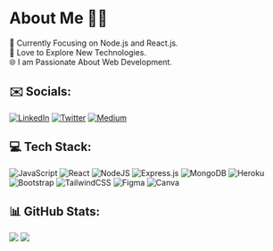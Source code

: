 # About Me :man_technologist:
:dart: Currently Focusing on Node.js and React.js.<br>:yellow_heart: Love to Explore New Technologies.<br>:globe_with_meridians: I am Passionate About Web Development.

## :envelope: Socials:
[![LinkedIn](https://img.shields.io/badge/LinkedIn-%230077B5.svg?logo=linkedin&logoColor=white)](https://linkedin.com/in/rabeehebrahim) [![Twitter](https://img.shields.io/badge/Twitter-%231DA1F2.svg?logo=Twitter&logoColor=white)](https://twitter.com/rabeehebrahim_) [![Medium](https://img.shields.io/badge/Medium-12100E?logo=medium&logoColor=white)](https://medium.com/@rabeehebrahim)

## 💻 Tech Stack:
![JavaScript](https://img.shields.io/badge/javascript-%23323330.svg?style=for-the-badge&logo=javascript&logoColor=%23F7DF1E) ![React](https://img.shields.io/badge/react-%2320232a.svg?style=for-the-badge&logo=react&logoColor=%2361DAFB) ![NodeJS](https://img.shields.io/badge/node.js-6DA55F?style=for-the-badge&logo=node.js&logoColor=white) ![Express.js](https://img.shields.io/badge/express.js-%23404d59.svg?style=for-the-badge&logo=express&logoColor=%2361DAFB) ![MongoDB](https://img.shields.io/badge/MongoDB-%234ea94b.svg?style=for-the-badge&logo=mongodb&logoColor=white) ![Heroku](https://img.shields.io/badge/heroku-%23430098.svg?style=for-the-badge&logo=heroku&logoColor=white) ![Bootstrap](https://img.shields.io/badge/bootstrap-%23563D7C.svg?style=for-the-badge&logo=bootstrap&logoColor=white)
![TailwindCSS](https://img.shields.io/badge/tailwindcss-%2338B2AC.svg?style=for-the-badge&logo=tailwind-css&logoColor=white) ![Figma](https://img.shields.io/badge/figma-%23F24E1E.svg?style=for-the-badge&logo=figma&logoColor=white) ![Canva](https://img.shields.io/badge/Canva-%2300C4CC.svg?style=for-the-badge&logo=Canva&logoColor=white)

## 📊 GitHub Stats:
![](https://github-readme-stats.vercel.app/api?username=codewithrabeeh&theme=dark&hide_border=true&include_all_commits=false&count_private=false)
![](https://github-readme-streak-stats.herokuapp.com/?user=codewithrabeeh&theme=dark&hide_border=true)<br/>

